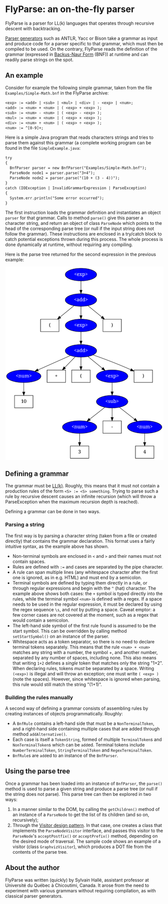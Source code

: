 FlyParse: an on-the-fly parser
==============================

FlyParse is a parser for LL(k) languages that operates through recursive descent
with backtracking.

[Parser generators](http://en.wikipedia.org/wiki/Parser_generator) such as
ANTLR, Yacc or Bison take a grammar as input and produce code for a parser
specific to that grammar, which must then be compiled to be used. On the
contrary, FlyParse reads the definition of the grammar (expressed in
[Backus-Naur Form](http://en.wikipedia.org/wiki/Backus-Naur_form) (BNF)) at
runtime and can readily parse strings on the spot.

An example
----------

Consider for example the following simple grammar, taken from the file
`Examples/Simple-Math.bnf` in the FlyParse archive:

    <exp> := <add> | <sub> | <mul> | <div> | - <exp> | <num>;
    <add> := <num> + <num> | ( <exp> + <exp> );
    <sub> := <num> - <num> | ( <exp> - <exp> );
    <mul> := <num> × <num> | ( <exp> × <exp> );
    <div> := <num> ÷ <num> | ( <exp> ÷ <exp> );
    <num> := ^[0-9]+;

Here is a simple Java program that reads characters strings and tries to parse
them against this grammar (a complete working program can be found in the file
`SimpleExample.java`:
    
    try
    {
      BnfParser parser = new BnfParser("Examples/Simple-Math.bnf");
      ParseNode node1 = parser.parse("3+4");
      ParseNode node2 = parser.parse("(10 + (3 - 4))");
    }
    catch (IOException | InvalidGrammarExpression | ParseException)
    {
      System.err.println("Some error occurred");
    }

The first instruction loads the grammar definition and instantiates an object
`parser` for that grammar. Calls to method `parse()` give this parser a
character string, and return an object of class `ParseNode` which points to the
head of the corresponding parse tree (or null if the input string does not
follow the grammar). These instructions are enclosed in a try/catch block to
catch potential exceptions thrown during this process. The whole process is done
dynamically at runtime, without requiring any compiling.

Here is the parse tree returned for the second expression in the previous
example:

![Parse tree](Simple-Math.svg)

Defining a grammar
------------------

The grammar must be [LL(k)](http://en.wikipedia.org/wiki/LL_parser). Roughly,
this means that it must not contain a production rules of the form
`<S> := <S> something`. Trying to parse such a rule by recursive descent causes
an infinite recursion (which will throw a ParseException when the maximum
recursion depth is reached).

Defining a grammar can be done in two ways.

### Parsing a string

The first way is by parsing a character string (taken from a file or created
directly) that contains the grammar declaration. This format uses a fairly
intuitive syntax, as the example above has shown.
   
- Non-terminal symbols are enclosed in `<` and `>` and their names must not
  contain spaces.
- Rules are defined with `:=` and cases are separated by the pipe character.
- A rule can span multiple lines (any whitespace character after the first one
  is ignored, as in e.g. HTML) and must end by a semicolon.
- Terminal symbols are defined by typing them directly in a rule, or through
  regular expressions and begin with the `^` (hat) character. The example above
  shows both cases: the `+` symbol is typed directly into the rules, while the
  terminal symbol `<num>` is defined with a regex. If a space needs to be used
  in the regular expression, it must be declared by using the regex sequence
  `\s`, and *not* by putting a space. Caveat emptor: a few corner cases are not
  covered at the moment, such as a regex that would contain a semicolon.
- The left-hand side symbol of the first rule found is assumed to be the start
  symbol. This can be overridden by calling method `setStartSymbol()` on an
  instance of the parser.
- Whitespace acts as a token separator, so there is no need to declare terminal
  tokens separately. This means that the rule `<num> + <num>` matches any string
  with a number, the symbol +, and another number, separated by any number of
  spaces, including none. This also means that writing `1+2` defines a *single*
  token that matches only the string "1+2". When declaring rules, tokens *must*
  be separated by a space. Writing `(<exp>)` is illegal and will throw an
  exception; one must write `( <exp> )` (note the spaces). However, since
  whitespace is ignored when parsing, this rule would still match the string
  "(1+1)".

### Building the rules manually

A second way of defining a grammar consists of assembling rules by creating
instances of objects programmatically. Roughly:

- A `BnfRule` contains a left-hand side that must be a `NonTerminalToken`, and
  a right-hand side containing multiple cases that are added through method
  `addAlternative()`.
- Each case is itself a `TokenString`, formed of multiple `TerminalToken`s and
  `NonTerminalToken`s which can be `add`ed. Terminal tokens include
  `NumberTerminalToken`, `StringTerminalToken` and `RegexTerminalToken`.
- `BnfRule`s are `add`ed to an instance of the `BnfParser`.

Using the parse tree
--------------------

Once a grammar has been loaded into an instance of `BnfParser`, the `parse()`
method is used to parse a given string and produce a parse tree (or null if the
string does not parse). This parse tree can then be explored in two ways:

1. In a manner similar to the DOM, by calling the `getChildren()` method of an
   instance of a `ParseNode` to get the list of its children (and so on,
   recursively);
2. Through the [Visitor design
   pattern](http://en.wikipedia.org/wiki/Visitor_pattern). In that case, one
   creates a class that implements the `ParseNodeVisitor` interface, and passes
   this visitor to the `ParseNode`'s `acceptPostfix()` or `acceptPrefix()`
   method, depending on the desired mode of traversal. The sample code shows an
   example of a visitor (class `GraphvizVisitor`), which produces a DOT file
   from the contents of the parse tree.

About the author
----------------

FlyParse was written (quickly) by Sylvain Hallé, assistant professor at
Université du Québec à Chicoutimi, Canada. It arose from the need to experiment
with various grammars without requiring compilation, as with classical parser
generators.
